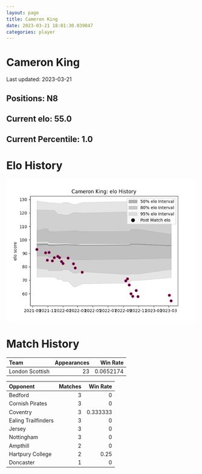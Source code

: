 ```yaml
---  
layout: page  
title: Cameron King  
date: 2023-03-21 18:01:30.039047  
categories: player  
---
```

# Cameron King


Last updated: 2023-03-21
## Positions: N8

## Current elo: 55.0

## Current Percentile: 1.0

# Elo History


![elo history](history_CameronKing.png)
# Match History


| Team            |   Appearances |   Win Rate |
|:----------------|--------------:|-----------:|
| London Scottish |            23 |  0.0652174 |

| Opponent            |   Matches |   Win Rate |
|:--------------------|----------:|-----------:|
| Bedford             |         3 |   0        |
| Cornish Pirates     |         3 |   0        |
| Coventry            |         3 |   0.333333 |
| Ealing Trailfinders |         3 |   0        |
| Jersey              |         3 |   0        |
| Nottingham          |         3 |   0        |
| Ampthill            |         2 |   0        |
| Hartpury College    |         2 |   0.25     |
| Doncaster           |         1 |   0        |